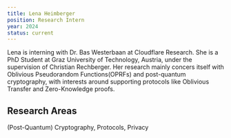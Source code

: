 ```yaml
---
title: Lena Heimberger
position: Research Intern
year: 2024
status: current
---
```


Lena is interning with Dr. Bas Westerbaan at Cloudflare Research. She is a PhD Student at Graz University of Technology, Austria, under the supervision of Christian Rechberger. Her research mainly concers itself with Oblivious Pseudorandom Functions(OPRFs) and post-quantum cryptography, with interests around supporting protocols like Oblivious Transfer and Zero-Knowledge proofs.

## Research Areas
(Post-Quantum) Cryptography, Protocols, Privacy


